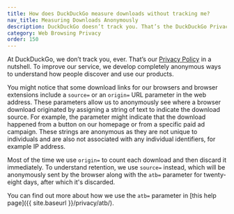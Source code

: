 ```yaml
---
title: How does DuckDuckGo measure downloads without tracking me?
nav_title: Measuring Downloads Anonymously
description: DuckDuckGo doesn’t track you. That’s the DuckDuckGo Privacy Policy in a nutshell.
category: Web Browsing Privacy
order: 150
---
```


At DuckDuckGo, we don’t track you, ever. That’s our [Privacy Policy](https://duckduckgo.com/privacy) in a nutshell. To improve our service, we develop completely anonymous ways to understand how people discover and use our products.

You might notice that some download links for our browsers and browser extensions include a `source=` or an `origin=` URL parameter in the web address. These parameters allow us to anonymously see where a browser download originated by assigning a string of text to indicate the download source. For example, the parameter might indicate that the download happened from a button on our homepage or from a specific paid ad campaign. These strings are anonymous as they are not unique to individuals and are also not associated with any individual identifiers, for example IP address.

Most of the time we use `origin=` to count each download and then discard it immediately. To understand retention, we use `source=` instead, which will be anonymously sent by the browser along with the `atb=` parameter for twenty-eight days, after which it's discarded.

You can find out more about how we use the `atb=` parameter in [this help page]({{ site.baseurl }}/privacy/atb/).
